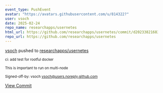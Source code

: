 ```yaml
---
event_type: PushEvent
avatar: "https://avatars.githubusercontent.com/u/814322?"
user: vsoch
date: 2025-02-24
repo_name: researchapps/usernetes
html_url: https://github.com/researchapps/usernetes/commit/d202338216837005b325667ad92b02cf6478134a
repo_url: https://github.com/researchapps/usernetes
---
```


<a href='https://github.com/vsoch' target='_blank'>vsoch</a> pushed to <a href='https://github.com/researchapps/usernetes' target='_blank'>researchapps/usernetes</a>

<small>ci: add test for rootful docker

This is important to run on multi-node

Signed-off-by: vsoch <vsoch@users.noreply.github.com></small>

<a href='https://github.com/researchapps/usernetes/commit/d202338216837005b325667ad92b02cf6478134a' target='_blank'>View Commit</a>